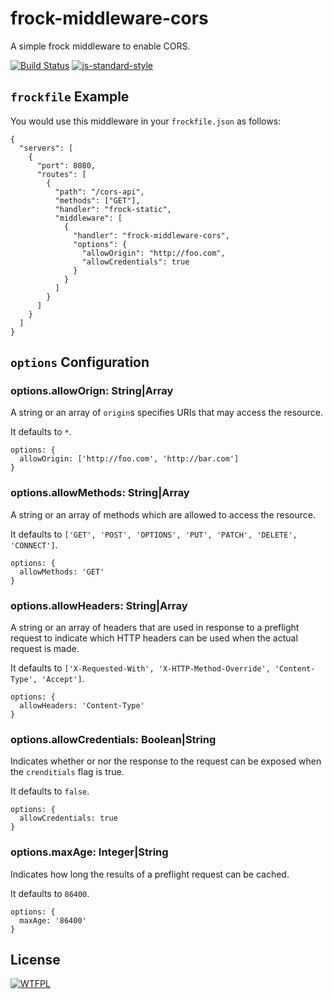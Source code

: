 # frock-middleware-cors

A simple frock middleware to enable CORS.

[![Build Status](https://img.shields.io/travis/dorayx/frock-middleware-cors/master.svg?style=flat-square)](https://travis-ci.org/dorayx/frock-middleware-cors/)
[![js-standard-style](https://img.shields.io/badge/code%20style-standard-brightgreen.svg?style=flat-square)](https://github.com/feross/standard)

## `frockfile` Example

You would use this middleware in your `frockfile.json` as follows:

```
{
  "servers": [
    {
      "port": 8080,
      "routes": [
        {
          "path": "/cors-api",
          "methods": ["GET"],
          "handler": "frock-static",
          "middleware": [
            {
              "handler": "frock-middleware-cors",
              "options": {
                "allowOrigin": "http://foo.com",
                "allowCredentials": true
              }
            }
          ]
        }
      ]
    }
  ]
}
```

## `options` Configuration

### options.allowOrign: String|Array

A string or an array of `origin`s specifies URIs that may access the resource.

It defaults to `*`.

```
options: {
  allowOrigin: ['http://foo.com', 'http://bar.com']
}
```

### options.allowMethods: String|Array

A string or an array of methods which are allowed to access the resource.

It defaults to `['GET', 'POST', 'OPTIONS', 'PUT', 'PATCH', 'DELETE', 'CONNECT']`.

```
options: {
  allowMethods: 'GET'
}
```

### options.allowHeaders: String|Array

A string or an array of headers that are used in response to a preflight request to indicate which HTTP headers can be used when the actual request is made.

It defaults to `['X-Requested-With', 'X-HTTP-Method-Override', 'Content-Type', 'Accept']`.

```
options: {
  allowHeaders: 'Content-Type'
}
```

### options.allowCredentials: Boolean|String

Indicates whether or nor the response to the request can be exposed when the `crenditials` flag is true.

It defaults to `false`.

```
options: {
  allowCredentials: true
}
```

### options.maxAge: Integer|String

Indicates how long the results of a preflight request can be cached.

It defaults to `86400`.

```
options: {
  maxAge: '86400'
}
```

## License

[![WTFPL](http://www.wtfpl.net/wp-content/uploads/2012/12/wtfpl-badge-2.png)](http://www.wtfpl.net/)
